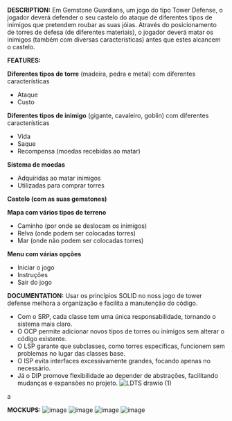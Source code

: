 **DESCRIPTION:**
Em Gemstone Guardians, um jogo do tipo Tower Defense, o jogador deverá defender o seu castelo do ataque de diferentes tipos de inimigos que pretendem roubar as suas jóias. Através do posicionamento de torres de defesa (de diferentes materiais), o jogador deverá matar os inimigos (também com diversas características) antes que estes alcancem o castelo.


**FEATURES:**

**Diferentes tipos de torre** (madeira, pedra e metal) com diferentes características
- Ataque
- Custo
  
**Diferentes tipos de inimigo** (gigante, cavaleiro, goblin) com diferentes características
- Vida
- Saque
- Recompensa (moedas recebidas ao matar)
  
**Sistema de moedas**
- Adquiridas ao matar inimigos
- Utilizadas para comprar torres

**Castelo (com as suas gemstones)**

**Mapa com vários tipos de terreno**
- Caminho (por onde se deslocam os inimigos)
- Relva (onde podem ser colocadas torres)
- Mar (onde não podem ser colocadas torres)
  
**Menu com várias opções**
- Iniciar o jogo
- Instruções
- Sair do jogo


**DOCUMENTATION:**
Usar os princípios SOLID no noss jogo de tower defense melhora a organização e facilita a manutenção do código. 
- Com o SRP, cada classe tem uma única responsabilidade, tornando o sistema mais claro.
- O OCP permite adicionar novos tipos de torres ou inimigos sem alterar o código existente.
- O LSP garante que subclasses, como torres específicas, funcionem sem problemas no lugar das classes base.
- O ISP evita interfaces excessivamente grandes, focando apenas no necessário.
- Já o DIP promove flexibilidade ao depender de abstrações, facilitando mudanças e expansões no projeto.
  ![LDTS drawio (1)](https://github.com/user-attachments/assets/ccce81fb-dc85-46ab-bd50-d2062c428379)

a

  
**MOCKUPS:**
![image](https://github.com/user-attachments/assets/9ef6f508-f019-4131-ba1b-40274a868b25)
![image](https://github.com/user-attachments/assets/b1eeef2e-a5be-4853-8a00-57d514041008)
![image](https://github.com/user-attachments/assets/c3575ff8-d877-4410-8e9d-54fd6dd809d1)
![image](https://github.com/user-attachments/assets/04333804-008e-4add-a657-3abf69c29c0e)




